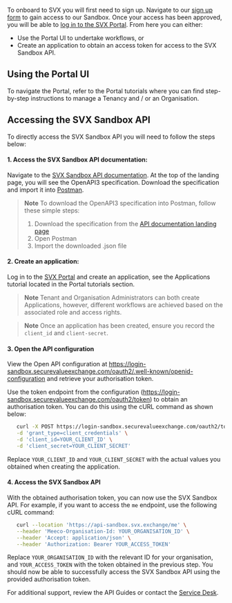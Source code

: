 To onboard to SVX you will first need to sign up. Navigate to our [sign up form](https://www.meeco.me/signup) to gain access to our Sandbox. Once your access has been approved, you will be able to [log in to the SVX Portal](https://portal-sandbox.securevalueexchange.com/login). From here you can either:
* Use the Portal UI to undertake workflows, or
* Create an application to obtain an access token for access to the SVX Sandbox API.

## Using the Portal UI

To navigate the Portal, refer to the Portal tutorials where you can find step-by-step instructions to manage a Tenancy and / or an Organisation.

## Accessing the SVX Sandbox API

To directly access the SVX Sandbox API you will need to follow the steps below:

#### 1. Access the SVX Sandbox API documentation:

Navigate to the [SVX Sandbox API documentation](https://api-reference-sandbox.svx.exchange/). At the top of the landing page, you will see the OpenAPI3 specification. Download the specification and import it into [Postman](https://learning.postman.com/docs/integrations/available-integrations/working-with-openAPI/).

> **Note**
> To download the OpenAPI3 specification into Postman, follow these simple steps:
> 1. Download the specification from the [API documentation landing page](https://api-reference-sandbox.svx.exchange/)
> 2. Open Postman
> 3. Import the downloaded .json file

#### 2. Create an application:

Log in to the [SVX Portal](https://portal-sandbox.securevalueexchange.com/login) and create an application, see the Applications tutorial located in the Portal tutorials section. 

> **Note**
> Tenant and Organisation Administrators can both create Applications, however, different workflows are achieved based on the associated role and access rights.

> **Note**
> Once an application has been created, ensure you record the ``client_id`` and ``client-secret``. 

#### 3. Open the API configuration

View the Open API configuration at https://login-sandbox.securevalueexchange.com/oauth2/.well-known/openid-configuration and retrieve your authorisation token.

Use the token endpoint from the configuration (https://login-sandbox.securevalueexchange.com/oauth2/token) to obtain an authorisation token. You can do this using the cURL command as shown below:
```bash
   curl -X POST https://login-sandbox.securevalueexchange.com/oauth2/token \
   -d 'grant_type=client_credentials' \
   -d 'client_id=YOUR_CLIENT_ID' \
   -d 'client_secret=YOUR_CLIENT_SECRET'
```
Replace `YOUR_CLIENT_ID` and `YOUR_CLIENT_SECRET` with the actual values you obtained when creating the application.

#### 4. Access the SVX Sandbox API

With the obtained authorisation token, you can now use the SVX Sandbox API. For example, if you want to access the ``me`` endpoint, use the following cURL command:
```bash
   curl --location 'https://api-sandbox.svx.exchange/me' \
   --header 'Meeco-Organisation-Id: YOUR_ORGANISATION_ID' \
   --header 'Accept: application/json' \
   --header 'Authorization: Bearer YOUR_ACCESS_TOKEN'
```
Replace `YOUR_ORGANISATION_ID` with the relevant ID for your organisation, and `YOUR_ACCESS_TOKEN` with the token obtained in the previous step. You should now be able to successfully access the SVX Sandbox API using the provided authorisation token. 

For additional support, review the API Guides or contact the [Service Desk](https://meecosystem.atlassian.net/servicedesk/customer/portal/4).
